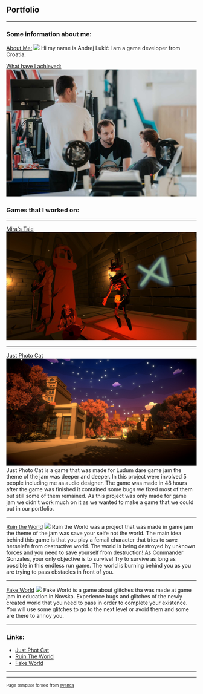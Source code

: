 ## Portfolio

---

### Some information about me: 

[About Me:](/sample_page)
<img src="images/Hakaton_Winner_Picture.png?raw=true"/>
Hi my name is Andrej Lukić I am a game developer from Croatia.

[What have I achieved:](/sample_page)
<img src="images/Hakaton_Picture.png?raw=true"/>

### Games that I worked on:

---
[Mira's Tale](/pdf/sample_presentation.pdf)
<img src="images/Miras_Tale_Picture.png?raw=true"/>

---
[Just Photo Cat](http://example.com/)
<img src="images/Photo_Cat_Picture.png?raw=true"/>
Just Photo Cat is a game that was made for Ludum dare game jam the theme of the jam was deeper and deeper.
In this project were involved 5 people including me as audio designer.
The game was made in 48 hours after the game was finished it contained some bugs we fixed most of them but still some of them remained.
As this project was only made for game jam we didn't work much on it as we wanted to make a game that we could put in our portfolio.


---

[Ruin the World](/sample_page)
<img src="images/Ruin_The_World_Picture.png?raw=true"/>
Ruin the World was a project that was made in game jam the theme of the jam was save your selfe not the world.
The main idea behind this game is that you play a femail character that tries to save herselefe from destructive world.
The world is being destroyed by unknown forces and you need to save yourself from destruction! As Commander Gonzales, your only objective is to survive!
Try to survive as long as possible in this endless run game. The world is burning behind you as you are trying to pass obstacles in front of you.

---

[Fake World](/sample_page)
<img src="images/Fake_World_Picture.png?raw=true"/>
Fake World is a game about glitches tha was made at game jam in education in Novska. Experience bugs and glitches of the newly created world that you need to pass in order to complete your existence.  You will use some glitches to go to the next level or avoid them and some are there to annoy you.

---


### Links:

- [Just Phot Cat](https://raven-insights.itch.io/just-photo-cat)
- [Ruin The World](https://thedynamitepriest.itch.io/ruin-the-world)
- [Fake World](https://thedynamitepriest.itch.io/fake-world)

---




---
<p style="font-size:11px">Page template forked from <a href="https://github.com/evanca/quick-portfolio">evanca</a></p>
<!-- Remove above link if you don't want to attibute -->
